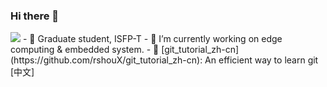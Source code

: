 ### Hi there 👋
<image src="https://github-readme-stats.vercel.app/api?username=rshouX&show_icons=true&include_all_commits=true" />
- 🧢 Graduate student, ISFP-T
- 🔬 I’m currently working on edge computing & embedded system.
- 📝 [git_tutorial_zh-cn](https://github.com/rshouX/git_tutorial_zh-cn): An efficient way to learn git [中文]


<!--
**rshouX/rshouX** is a ✨ _special_ ✨ repository because its `README.md` (this file) appears on your GitHub profile.

Here are some ideas to get you started:

- 🔭 I’m currently working on ...
- 🌱 I’m currently learning ...
- 👯 I’m looking to collaborate on ...
- 🤔 I’m looking for help with ...
- 💬 Ask me about ...
- 📫 How to reach me: ...
- 😄 Pronouns: ...
- ⚡ Fun fact: ...
-->
